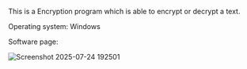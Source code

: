 This is a Encryption program which is able to encrypt or decrypt a text.

Operating system: Windows

Software page:

![Screenshot 2025-07-24 192501](https://github.com/user-attachments/assets/43e6b5c0-5aa6-40de-b1cd-dc228a862cbc)
